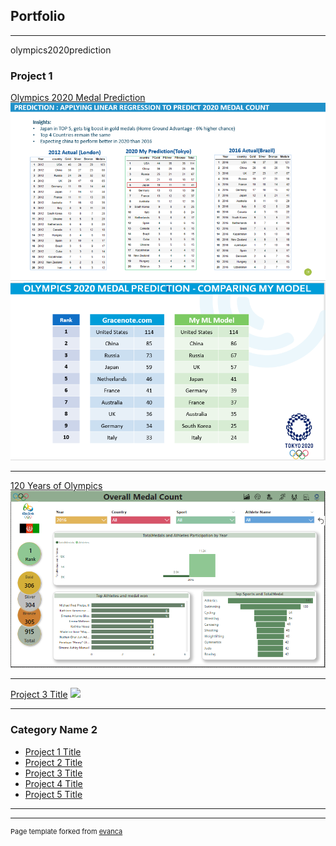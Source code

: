 ## Portfolio

---
olympics2020prediction
### Project 1 

[Olympics 2020 Medal Prediction](/pdf/Olympics%202020%20Medal%20Prediction-PDF)
<img src="images/olympics2020prediction.PNG?raw=true"/>
<img src="images/Olympics%202020%20Medal%20Prediction.PNG?raw=true"/>

---
[120 Years of Olympics](/pdf/Olympics%202020%20Medal%20Prediction-PDF)
<img src="images/Olympics%20Dashboard.PNG?raw=true"/>

---
[Project 3 Title](http://example.com/)
<img src="images/dummy_thumbnail.jpg?raw=true"/>

---

### Category Name 2

- [Project 1 Title](http://example.com/)
- [Project 2 Title](http://example.com/)
- [Project 3 Title](http://example.com/)
- [Project 4 Title](http://example.com/)
- [Project 5 Title](http://example.com/)

---




---
<p style="font-size:11px">Page template forked from <a href="https://github.com/evanca/quick-portfolio">evanca</a></p>
<!-- Remove above link if you don't want to attibute -->
